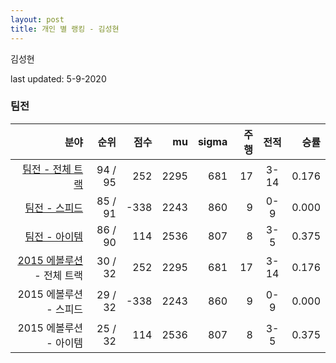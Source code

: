 ```yaml
---
layout: post
title: 개인 별 랭킹 - 김성현
---
```


김성현

last updated: 5-9-2020


### 팀전

| 분야 | 순위 | 점수 | mu | sigma | 주행 | 전적 | 승률 |
|---:|---:|---:|---:|---:|---:|:---:|---:|
| [팀전 - 전체 트랙](../team-full) | 94 / 95 | 252 | 2295 | 681 | 17 | 3-14 | 0.176 |
| [팀전 - 스피드](../team-speed) | 85 / 91 | -338 | 2243 | 860 | 9 | 0-9 | 0.000 |
| [팀전 - 아이템](../team-item) | 86 / 90 | 114 | 2536 | 807 | 8 | 3-5 | 0.375 |
| [2015 에볼루션](../teams-t2015_1) - 전체 트랙 | 30 / 32 | 252 | 2295 | 681 | 17 | 3-14 | 0.176 |
| 2015 에볼루션 - 스피드 | 29 / 32 | -338 | 2243 | 860 | 9 | 0-9 | 0.000 |
| 2015 에볼루션 - 아이템 | 25 / 32 | 114 | 2536 | 807 | 8 | 3-5 | 0.375 |
